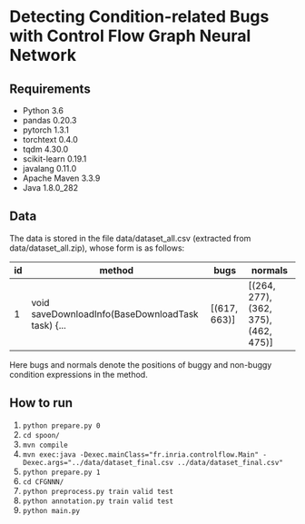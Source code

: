 # Detecting Condition-related Bugs with Control Flow Graph Neural Network

## Requirements
* Python 3.6
* pandas 0.20.3
* pytorch 1.3.1
* torchtext 0.4.0
* tqdm 4.30.0
* scikit-learn 0.19.1
* javalang 0.11.0
* Apache Maven 3.3.9
* Java 1.8.0_282

## Data
The data is stored in the file data/dataset_all.csv (extracted from data/dataset_all.zip), whose form is as follows:

|id                                             |method          |bugs  |normals |
| ------ | ------ | ------ | ------ | 
|1  |void saveDownloadInfo(BaseDownloadTask task) {... | [(617, 663)]  | [(264, 277), (362, 375), (462, 475)] | 

Here bugs and normals denote the positions of buggy and non-buggy condition expressions in the method.      


## How to run
1. `python prepare.py 0` 
2. `cd spoon/`
3. `mvn compile`
4. `mvn exec:java -Dexec.mainClass="fr.inria.controlflow.Main" -Dexec.args="../data/dataset_final.csv ../data/dataset_final.csv"`
5. `python prepare.py 1`
6. `cd CFGNNN/`
7. `python preprocess.py train valid test`
8. `python annotation.py train valid test`
9. `python main.py`



 
